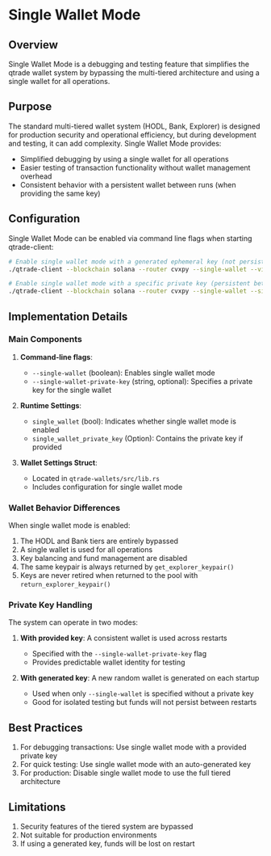 # Single Wallet Mode

## Overview

Single Wallet Mode is a debugging and testing feature that simplifies the qtrade wallet system by bypassing the multi-tiered architecture and using a single wallet for all operations.

## Purpose

The standard multi-tiered wallet system (HODL, Bank, Explorer) is designed for production security and operational efficiency, but during development and testing, it can add complexity. Single Wallet Mode provides:

- Simplified debugging by using a single wallet for all operations
- Easier testing of transaction functionality without wallet management overhead
- Consistent behavior with a persistent wallet between runs (when providing the same key)

## Configuration

Single Wallet Mode can be enabled via command line flags when starting qtrade-client:

```bash
# Enable single wallet mode with a generated ephemeral key (not persistent)
./qtrade-client --blockchain solana --router cvxpy --single-wallet --vixen path/to/vixen_config.yaml --wallet path/to/wallet_config.yaml

# Enable single wallet mode with a specific private key (persistent between runs)
./qtrade-client --blockchain solana --router cvxpy --single-wallet --single-wallet-private-key <base58_private_key> --vixen path/to/vixen_config.yaml --wallet path/to/wallet_config.yaml
```

## Implementation Details

### Main Components

1. **Command-line flags**:
   - `--single-wallet` (boolean): Enables single wallet mode
   - `--single-wallet-private-key` (string, optional): Specifies a private key for the single wallet

2. **Runtime Settings**:
   - `single_wallet` (bool): Indicates whether single wallet mode is enabled
   - `single_wallet_private_key` (Option<String>): Contains the private key if provided

3. **Wallet Settings Struct**:
   - Located in `qtrade-wallets/src/lib.rs`
   - Includes configuration for single wallet mode

### Wallet Behavior Differences

When single wallet mode is enabled:

1. The HODL and Bank tiers are entirely bypassed
2. A single wallet is used for all operations
3. Key balancing and fund management are disabled
4. The same keypair is always returned by `get_explorer_keypair()`
5. Keys are never retired when returned to the pool with `return_explorer_keypair()`

### Private Key Handling

The system can operate in two modes:

1. **With provided key**: A consistent wallet is used across restarts
   - Specified with the `--single-wallet-private-key` flag
   - Provides predictable wallet identity for testing

2. **With generated key**: A new random wallet is generated on each startup
   - Used when only `--single-wallet` is specified without a private key
   - Good for isolated testing but funds will not persist between restarts

## Best Practices

1. For debugging transactions: Use single wallet mode with a provided private key
2. For quick testing: Use single wallet mode with an auto-generated key
3. For production: Disable single wallet mode to use the full tiered architecture

## Limitations

1. Security features of the tiered system are bypassed
2. Not suitable for production environments
3. If using a generated key, funds will be lost on restart
